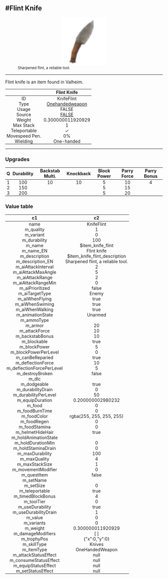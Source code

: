 <meta property="og:title" content="Flint Knife - MoreValheim" /><meta property="og:type" content="website" /><meta property="og:image" content="/assets/flint_knife.png" /><meta property="og:description" content="Flint Knife is an item found in Valheim." /><meta name="theme-color" content="#546D78"><meta name="twitter:card" content="summary_large_image">
#Flint Knife
-------------
<style>img {width:20px;}.tb {width:150px;display: block;margin-left: auto;margin-right: auto;}</style>

<style>.md-typeset table:not([class]) th:not([align]) {min-width:unset!important;}</style>
<style>td{padding:0em 0.3em!important;text-align:center!important;border-left:.05rem solid var(--md-default-fg-color--lightest)}</style>

<style>th{padding:0.1em 0.3em!important;text-align:center!important;font-weight:bold}</style>

<style>pre{text-align:right!important}</style>
<style>table tr td:first-child {border-left: 0;};</style>

<figure><img src="/assets/flint_knife.png" class="tb" /><figcaption><small>Sharpened flint, a reliable tool.</small></figcaption></figure>

-------------

Flint knife is an item found in Valheim.

|        | Flint Knife              |
| ----------- | ------------------------------------ |
| ID |KnifeFlint
| Type | [Onehandedweapon](../../types/onehandedweapon)
| Usage | FALSE<br>
| Source | [FALSE](../../item/false)
| Weight | 0.300000011920929 |
| Max Stack | 1 |
| Teleportable | ✓
| Movespeed Pen. | 0%
| Wielding | One-handed


-------------

### Upgrades
| Q | Durability | Backstab Multi. | Knockback | Block Power | Parry Force | Parry Bonus
| - | - | - | - | - | - | - 
1 | 100 | 10 | 10 | 5 | 10 | 4 | 
 | 2 | 150 |  |  | 5 | 15 |  | 
 | 3 | 200 |  |  | 5 | 20 |  | 


### Value table
|c1|c2|
|----|----|
|name|KnifeFlint|
|m_quality|1|
|m_variant|0|
|m_durability|100|
|m_name|$item_knife_flint|
|m_name_EN|Flint knife|
|m_description|$item_knife_flint_description|
|m_description_EN|Sharpened flint, a reliable tool.|
|m_aiAttackInterval|2|
|m_aiAttackMaxAngle|5|
|m_aiAttackRange|2|
|m_aiAttackRangeMin|0|
|m_aiPrioritized|false|
|m_aiTargetType|Enemy|
|m_aiWhenFlying|true|
|m_aiWhenSwiming|true|
|m_aiWhenWalking|true|
|m_animationState|Unarmed|
|m_ammoType||
|m_armor|20|
|m_attackForce|10|
|m_backstabBonus|10|
|m_blockable|true|
|m_blockPower|5|
|m_blockPowerPerLevel|0|
|m_canBeReparied|true|
|m_deflectionForce|10|
|m_deflectionForcePerLevel|5|
|m_destroyBroken|false|
|m_dlc||
|m_dodgeable|true|
|m_durabilityDrain|0|
|m_durabilityPerLevel|50|
|m_equipDuration|0.200000002980232|
|m_food|0|
|m_foodBurnTime|0|
|m_foodColor|rgba(255, 255, 255, 255)|
|m_foodRegen|0|
|m_foodStamina|0|
|m_helmetHideHair|true|
|m_holdAnimationState||
|m_holdDurationMin|0|
|m_holdStaminaDrain|0|
|m_maxDurability|100|
|m_maxQuality|4|
|m_maxStackSize|1|
|m_movementModifier|0|
|m_questItem|false|
|m_setName||
|m_setSize|0|
|m_teleportable|true|
|m_timedBlockBonus|4|
|m_toolTier|0|
|m_useDurability|true|
|m_useDurabilityDrain|1|
|m_value|0|
|m_variants|0|
|m_weight|0.300000011920929|
|m_damageModifiers|[  ]|
|m_trophyPos|{"x":0,"y":0}|
|m_skillType|Knives|
|m_itemType|OneHandedWeapon|
|m_attackStatusEffect|null|
|m_consumeStatusEffect|null|
|m_equipStatusEffect|null|
|m_setStatusEffect|null|
